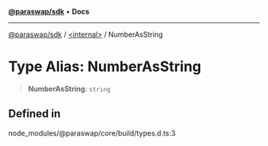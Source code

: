 [**@paraswap/sdk**](../../README.md) • **Docs**

***

[@paraswap/sdk](../../globals.md) / [\<internal\>](../README.md) / NumberAsString

# Type Alias: NumberAsString

> **NumberAsString**: `string`

## Defined in

node\_modules/@paraswap/core/build/types.d.ts:3
